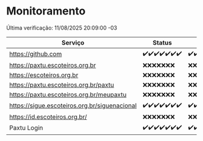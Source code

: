 # Monitoramento

Última verificação: 11/08/2025 20:09:00 -03

|Serviço|Status|Últimas 24h|
|---|---|---|
|https://github.com|<span title="2025-08-04: OK=22">✔️</span><span title="2025-08-05: OK=22">✔️</span><span title="2025-08-06: OK=22">✔️</span><span title="2025-08-07: OK=22">✔️</span><span title="2025-08-08: OK=22">✔️</span><span title="2025-08-09: OK=23">✔️</span><span title="2025-08-10: OK=21">✔️</span>|<span title="10/08/2025 20:09:00 -03 : 200">✔️</span><span title="10/08/2025 21:55:00 -03 : 200">✔️</span><span title="10/08/2025 23:56:00 -03 : 200">✔️</span><span title="11/08/2025 01:00:00 -03 : 200">✔️</span><span title="11/08/2025 02:19:00 -03 : 200">✔️</span><span title="11/08/2025 03:17:00 -03 : 200">✔️</span><span title="11/08/2025 04:16:00 -03 : 200">✔️</span><span title="11/08/2025 05:15:00 -03 : 200">✔️</span><span title="11/08/2025 06:15:00 -03 : 200">✔️</span><span title="11/08/2025 07:11:00 -03 : 200">✔️</span><span title="11/08/2025 08:09:00 -03 : 200">✔️</span><span title="11/08/2025 09:20:00 -03 : 200">✔️</span><span title="11/08/2025 10:30:00 -03 : 200">✔️</span><span title="11/08/2025 11:12:00 -03 : 200">✔️</span><span title="11/08/2025 12:11:00 -03 : 200">✔️</span><span title="11/08/2025 13:12:00 -03 : 200">✔️</span><span title="11/08/2025 14:12:00 -03 : 200">✔️</span><span title="11/08/2025 15:14:00 -03 : 200">✔️</span><span title="11/08/2025 16:10:00 -03 : 200">✔️</span><span title="11/08/2025 17:11:00 -03 : 200">✔️</span><span title="11/08/2025 18:09:00 -03 : 200">✔️</span><span title="11/08/2025 19:09:00 -03 : 200">✔️</span><span title="11/08/2025 20:09:00 -03 : 200">✔️</span>|
|https://paxtu.escoteiros.org.br|<span title="2025-08-04: Falhas=22">❌</span><span title="2025-08-05: Falhas=22">❌</span><span title="2025-08-06: Falhas=22">❌</span><span title="2025-08-07: Falhas=22">❌</span><span title="2025-08-08: Falhas=22">❌</span><span title="2025-08-09: Falhas=23">❌</span><span title="2025-08-10: Falhas=21">❌</span>|<span title="10/08/2025 20:09:00 -03 : 403">❌</span><span title="10/08/2025 21:55:00 -03 : 403">❌</span><span title="10/08/2025 23:56:00 -03 : 403">❌</span><span title="11/08/2025 01:00:00 -03 : 403">❌</span><span title="11/08/2025 02:19:00 -03 : 403">❌</span><span title="11/08/2025 03:17:00 -03 : 403">❌</span><span title="11/08/2025 04:16:00 -03 : 403">❌</span><span title="11/08/2025 05:15:00 -03 : 403">❌</span><span title="11/08/2025 06:15:00 -03 : 403">❌</span><span title="11/08/2025 07:11:00 -03 : 403">❌</span><span title="11/08/2025 08:09:00 -03 : 403">❌</span><span title="11/08/2025 09:20:00 -03 : 403">❌</span><span title="11/08/2025 10:30:00 -03 : 403">❌</span><span title="11/08/2025 11:12:00 -03 : 403">❌</span><span title="11/08/2025 12:11:00 -03 : 403">❌</span><span title="11/08/2025 13:12:00 -03 : 403">❌</span><span title="11/08/2025 14:12:00 -03 : 403">❌</span><span title="11/08/2025 15:14:00 -03 : 403">❌</span><span title="11/08/2025 16:10:00 -03 : 403">❌</span><span title="11/08/2025 17:11:00 -03 : 403">❌</span><span title="11/08/2025 18:09:00 -03 : 403">❌</span><span title="11/08/2025 19:09:00 -03 : 403">❌</span><span title="11/08/2025 20:09:00 -03 : 403">❌</span>|
|https://escoteiros.org.br|<span title="2025-08-04: Falhas=22">❌</span><span title="2025-08-05: Falhas=22">❌</span><span title="2025-08-06: Falhas=22">❌</span><span title="2025-08-07: Falhas=22">❌</span><span title="2025-08-08: Falhas=22">❌</span><span title="2025-08-09: Falhas=23">❌</span><span title="2025-08-10: Falhas=21">❌</span>|<span title="10/08/2025 20:09:00 -03 : 403">❌</span><span title="10/08/2025 21:55:00 -03 : 403">❌</span><span title="10/08/2025 23:56:00 -03 : 403">❌</span><span title="11/08/2025 01:00:00 -03 : 403">❌</span><span title="11/08/2025 02:19:00 -03 : 403">❌</span><span title="11/08/2025 03:17:00 -03 : 403">❌</span><span title="11/08/2025 04:16:00 -03 : 403">❌</span><span title="11/08/2025 05:15:00 -03 : 403">❌</span><span title="11/08/2025 06:15:00 -03 : 403">❌</span><span title="11/08/2025 07:11:00 -03 : 403">❌</span><span title="11/08/2025 08:09:00 -03 : 403">❌</span><span title="11/08/2025 09:20:00 -03 : 403">❌</span><span title="11/08/2025 10:30:00 -03 : 403">❌</span><span title="11/08/2025 11:12:00 -03 : 403">❌</span><span title="11/08/2025 12:11:00 -03 : 403">❌</span><span title="11/08/2025 13:12:00 -03 : 403">❌</span><span title="11/08/2025 14:12:00 -03 : 403">❌</span><span title="11/08/2025 15:14:00 -03 : 403">❌</span><span title="11/08/2025 16:10:00 -03 : 403">❌</span><span title="11/08/2025 17:11:00 -03 : 403">❌</span><span title="11/08/2025 18:09:00 -03 : 403">❌</span><span title="11/08/2025 19:09:00 -03 : 403">❌</span><span title="11/08/2025 20:09:00 -03 : 403">❌</span>|
|https://paxtu.escoteiros.org.br/paxtu|<span title="2025-08-04: Falhas=22">❌</span><span title="2025-08-05: Falhas=22">❌</span><span title="2025-08-06: Falhas=22">❌</span><span title="2025-08-07: Falhas=22">❌</span><span title="2025-08-08: Falhas=22">❌</span><span title="2025-08-09: Falhas=23">❌</span><span title="2025-08-10: Falhas=21">❌</span>|<span title="10/08/2025 20:09:00 -03 : 403">❌</span><span title="10/08/2025 21:55:00 -03 : 403">❌</span><span title="10/08/2025 23:56:00 -03 : 403">❌</span><span title="11/08/2025 01:00:00 -03 : 403">❌</span><span title="11/08/2025 02:19:00 -03 : 403">❌</span><span title="11/08/2025 03:17:00 -03 : 403">❌</span><span title="11/08/2025 04:16:00 -03 : 403">❌</span><span title="11/08/2025 05:15:00 -03 : 403">❌</span><span title="11/08/2025 06:15:00 -03 : 403">❌</span><span title="11/08/2025 07:11:00 -03 : 403">❌</span><span title="11/08/2025 08:09:00 -03 : 403">❌</span><span title="11/08/2025 09:20:00 -03 : 403">❌</span><span title="11/08/2025 10:30:00 -03 : 403">❌</span><span title="11/08/2025 11:12:00 -03 : 403">❌</span><span title="11/08/2025 12:11:00 -03 : 403">❌</span><span title="11/08/2025 13:12:00 -03 : 403">❌</span><span title="11/08/2025 14:12:00 -03 : 403">❌</span><span title="11/08/2025 15:14:00 -03 : 403">❌</span><span title="11/08/2025 16:10:00 -03 : 403">❌</span><span title="11/08/2025 17:11:00 -03 : 403">❌</span><span title="11/08/2025 18:09:00 -03 : 403">❌</span><span title="11/08/2025 19:09:00 -03 : 403">❌</span><span title="11/08/2025 20:09:00 -03 : 403">❌</span>|
|https://paxtu.escoteiros.org.br/meupaxtu|<span title="2025-08-04: Falhas=22">❌</span><span title="2025-08-05: Falhas=22">❌</span><span title="2025-08-06: Falhas=22">❌</span><span title="2025-08-07: Falhas=22">❌</span><span title="2025-08-08: Falhas=22">❌</span><span title="2025-08-09: Falhas=23">❌</span><span title="2025-08-10: Falhas=21">❌</span>|<span title="10/08/2025 20:09:00 -03 : 403">❌</span><span title="10/08/2025 21:55:00 -03 : 403">❌</span><span title="10/08/2025 23:56:00 -03 : 403">❌</span><span title="11/08/2025 01:00:00 -03 : 403">❌</span><span title="11/08/2025 02:19:00 -03 : 403">❌</span><span title="11/08/2025 03:17:00 -03 : 403">❌</span><span title="11/08/2025 04:16:00 -03 : 403">❌</span><span title="11/08/2025 05:15:00 -03 : 403">❌</span><span title="11/08/2025 06:15:00 -03 : 403">❌</span><span title="11/08/2025 07:11:00 -03 : 403">❌</span><span title="11/08/2025 08:09:00 -03 : 403">❌</span><span title="11/08/2025 09:20:00 -03 : 403">❌</span><span title="11/08/2025 10:30:00 -03 : 403">❌</span><span title="11/08/2025 11:12:00 -03 : 403">❌</span><span title="11/08/2025 12:11:00 -03 : 403">❌</span><span title="11/08/2025 13:12:00 -03 : 403">❌</span><span title="11/08/2025 14:12:00 -03 : 403">❌</span><span title="11/08/2025 15:14:00 -03 : 403">❌</span><span title="11/08/2025 16:10:00 -03 : 403">❌</span><span title="11/08/2025 17:11:00 -03 : 403">❌</span><span title="11/08/2025 18:09:00 -03 : 403">❌</span><span title="11/08/2025 19:09:00 -03 : 403">❌</span><span title="11/08/2025 20:09:00 -03 : 403">❌</span>|
|https://sigue.escoteiros.org.br/siguenacional|<span title="2025-08-04: OK=22">✔️</span><span title="2025-08-05: OK=22">✔️</span><span title="2025-08-06: OK=22">✔️</span><span title="2025-08-07: OK=22">✔️</span><span title="2025-08-08: OK=22">✔️</span><span title="2025-08-09: OK=23">✔️</span><span title="2025-08-10: OK=21">✔️</span>|<span title="10/08/2025 20:09:00 -03 : 200">✔️</span><span title="10/08/2025 21:55:00 -03 : 200">✔️</span><span title="10/08/2025 23:56:00 -03 : 200">✔️</span><span title="11/08/2025 01:00:00 -03 : 200">✔️</span><span title="11/08/2025 02:19:00 -03 : 200">✔️</span><span title="11/08/2025 03:17:00 -03 : 200">✔️</span><span title="11/08/2025 04:16:00 -03 : 200">✔️</span><span title="11/08/2025 05:15:00 -03 : 200">✔️</span><span title="11/08/2025 06:15:00 -03 : 200">✔️</span><span title="11/08/2025 07:11:00 -03 : 200">✔️</span><span title="11/08/2025 08:09:00 -03 : 200">✔️</span><span title="11/08/2025 09:20:00 -03 : 200">✔️</span><span title="11/08/2025 10:30:00 -03 : 200">✔️</span><span title="11/08/2025 11:12:00 -03 : 200">✔️</span><span title="11/08/2025 12:11:00 -03 : 200">✔️</span><span title="11/08/2025 13:12:00 -03 : 200">✔️</span><span title="11/08/2025 14:12:00 -03 : 200">✔️</span><span title="11/08/2025 15:14:00 -03 : 200">✔️</span><span title="11/08/2025 16:10:00 -03 : 200">✔️</span><span title="11/08/2025 17:11:00 -03 : 200">✔️</span><span title="11/08/2025 18:09:00 -03 : 200">✔️</span><span title="11/08/2025 19:09:00 -03 : 200">✔️</span><span title="11/08/2025 20:09:00 -03 : 200">✔️</span>|
|https://id.escoteiros.org.br/|<span title="2025-08-04: Falhas=22">❌</span><span title="2025-08-05: Falhas=22">❌</span><span title="2025-08-06: Falhas=22">❌</span><span title="2025-08-07: Falhas=22">❌</span><span title="2025-08-08: Falhas=22">❌</span><span title="2025-08-09: Falhas=23">❌</span><span title="2025-08-10: Falhas=21">❌</span>|<span title="10/08/2025 20:09:00 -03 : 403">❌</span><span title="10/08/2025 21:55:00 -03 : 403">❌</span><span title="10/08/2025 23:56:00 -03 : 403">❌</span><span title="11/08/2025 01:00:00 -03 : 403">❌</span><span title="11/08/2025 02:19:00 -03 : 403">❌</span><span title="11/08/2025 03:17:00 -03 : 403">❌</span><span title="11/08/2025 04:16:00 -03 : 403">❌</span><span title="11/08/2025 05:15:00 -03 : 403">❌</span><span title="11/08/2025 06:15:00 -03 : 403">❌</span><span title="11/08/2025 07:11:00 -03 : 403">❌</span><span title="11/08/2025 08:09:00 -03 : 403">❌</span><span title="11/08/2025 09:20:00 -03 : 403">❌</span><span title="11/08/2025 10:30:00 -03 : 403">❌</span><span title="11/08/2025 11:12:00 -03 : 403">❌</span><span title="11/08/2025 12:11:00 -03 : 403">❌</span><span title="11/08/2025 13:12:00 -03 : 403">❌</span><span title="11/08/2025 14:12:00 -03 : 403">❌</span><span title="11/08/2025 15:14:00 -03 : 403">❌</span><span title="11/08/2025 16:10:00 -03 : 403">❌</span><span title="11/08/2025 17:11:00 -03 : 403">❌</span><span title="11/08/2025 18:09:00 -03 : 403">❌</span><span title="11/08/2025 19:09:00 -03 : 403">❌</span><span title="11/08/2025 20:09:00 -03 : 403">❌</span>|
|Paxtu Login|<span title="2025-08-04: OK=22">✔️</span><span title="2025-08-05: OK=22">✔️</span><span title="2025-08-06: OK=22">✔️</span><span title="2025-08-07: OK=22">✔️</span><span title="2025-08-08: OK=22">✔️</span><span title="2025-08-09: OK=23">✔️</span><span title="2025-08-10: OK=21">✔️</span>|<span title="10/08/2025 20:09:00 -03 : 200">✔️</span><span title="10/08/2025 21:55:00 -03 : 200">✔️</span><span title="10/08/2025 23:56:00 -03 : 200">✔️</span><span title="11/08/2025 01:00:00 -03 : 200">✔️</span><span title="11/08/2025 02:19:00 -03 : 200">✔️</span><span title="11/08/2025 03:17:00 -03 : 200">✔️</span><span title="11/08/2025 04:16:00 -03 : 200">✔️</span><span title="11/08/2025 05:15:00 -03 : 200">✔️</span><span title="11/08/2025 06:15:00 -03 : 200">✔️</span><span title="11/08/2025 07:11:00 -03 : 200">✔️</span><span title="11/08/2025 08:09:00 -03 : 200">✔️</span><span title="11/08/2025 09:20:00 -03 : 200">✔️</span><span title="11/08/2025 10:30:00 -03 : 200">✔️</span><span title="11/08/2025 11:12:00 -03 : 200">✔️</span><span title="11/08/2025 12:11:00 -03 : 200">✔️</span><span title="11/08/2025 13:12:00 -03 : 200">✔️</span><span title="11/08/2025 14:12:00 -03 : 200">✔️</span><span title="11/08/2025 15:14:00 -03 : 200">✔️</span><span title="11/08/2025 16:10:00 -03 : 200">✔️</span><span title="11/08/2025 17:11:00 -03 : 200">✔️</span><span title="11/08/2025 18:09:00 -03 : 200">✔️</span><span title="11/08/2025 19:09:00 -03 : 200">✔️</span><span title="11/08/2025 20:09:00 -03 : 200">✔️</span>|
